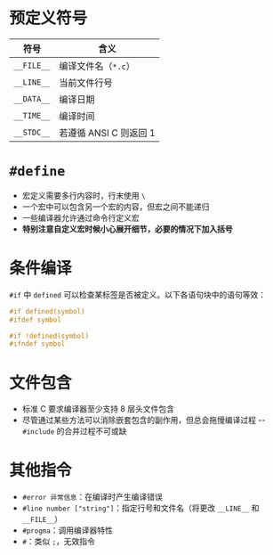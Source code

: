 # 预定义符号

| 符号 | 含义 |
| ---- | ---- |
| `__FILE__` | 编译文件名（`*.c`） |
| `__LINE__` | 当前文件行号 |
| `__DATA__` | 编译日期 |
| `__TIME__` | 编译时间 |
| `__STDC__` | 若遵循 ANSI C 则返回 1 |
# `#define`

- 宏定义需要多行内容时，行末使用 `\`
- 一个宏中可以包含另一个宏的内容，但宏之间不能递归
- 一些编译器允许通过命令行定义宏
- **特别注意自定义宏时候小心展开细节，必要的情况下加入括号**
# 条件编译

`#if` 中 `defined` 可以检查某标签是否被定义。以下各语句块中的语句等效：

```c
#if defined(symbol)
#ifdef symbol
```

```c
#if !defined(symbol)
#ifndef symbol
```
# 文件包含

- 标准 C 要求编译器至少支持 8 层头文件包含
- 尽管通过某些方法可以消除嵌套包含的副作用，但总会拖慢编译过程 -- `#include` 的合并过程不可或缺
# 其他指令

- `#error 异常信息`：在编译时产生编译错误
- `#line number ["string"]`：指定行号和文件名（将更改 `__LINE__` 和 `__FILE__`）
- `#progma`：调用编译器特性
- `#`：类似 `;`，无效指令